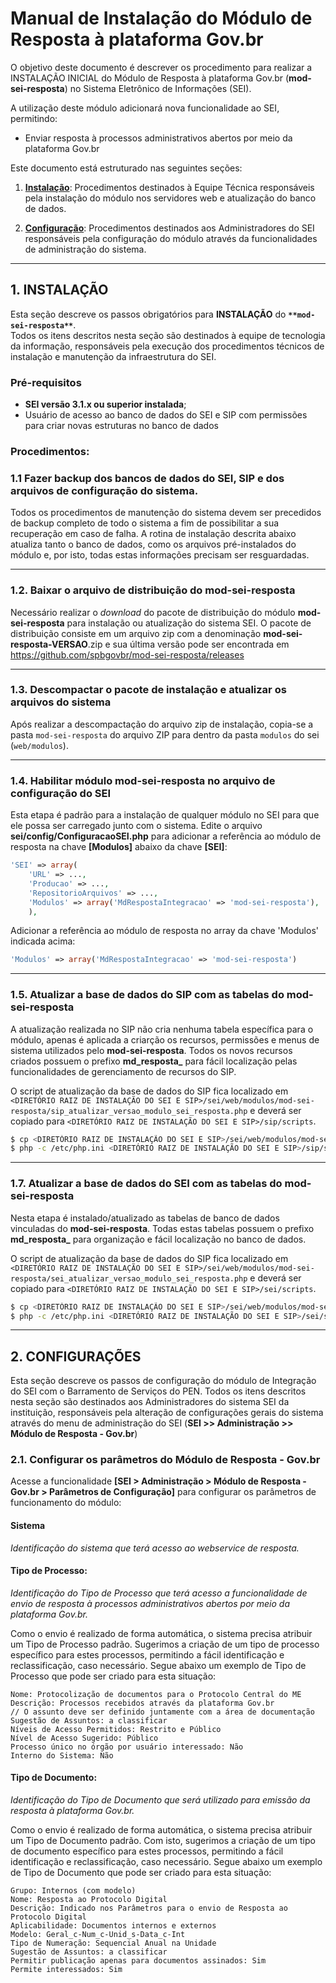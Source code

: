 # Manual de Instalação do Módulo de Resposta à plataforma Gov.br

O objetivo deste documento é descrever os procedimento para realizar a INSTALAÇÃO INICIAL do Módulo de Resposta à plataforma Gov.br (**mod-sei-resposta**) no Sistema Eletrônico de Informações (SEI).

A utilização deste módulo adicionará nova funcionalidade ao SEI, permitindo:
 - Enviar resposta à processos administrativos abertos por meio da plataforma Gov.br

Este documento está estruturado nas seguintes seções:

1. **[Instalação](#instalação)**:
Procedimentos destinados à Equipe Técnica responsáveis pela instalação do módulo nos servidores web e atualização do banco de dados.

2. **[Configuração](#configuração)**:
Procedimentos destinados aos Administradores do SEI responsáveis pela configuração do módulo através da funcionalidades de administração do sistema.

---

## 1. INSTALAÇÃO

Esta seção descreve os passos obrigatórios para **INSTALAÇÃO** do **```**mod-sei-resposta**```**.  
Todos os itens descritos nesta seção são destinados à equipe de tecnologia da informação, responsáveis pela execução dos procedimentos técnicos de instalação e manutenção da infraestrutura do SEI.

### Pré-requisitos
 - **SEI versão 3.1.x ou superior instalada**;
 - Usuário de acesso ao banco de dados do SEI e SIP com permissões para criar novas estruturas no banco de dados

### Procedimentos:

### 1.1 Fazer backup dos bancos de dados do SEI, SIP e dos arquivos de configuração do sistema.

Todos os procedimentos de manutenção do sistema devem ser precedidos de backup completo de todo o sistema a fim de possibilitar a sua recuperação em caso de falha. A rotina de instalação descrita abaixo atualiza tanto o banco de dados, como os arquivos pré-instalados do módulo e, por isto, todas estas informações precisam ser resguardadas.

---

### 1.2. Baixar o arquivo de distribuição do **mod-sei-resposta**

Necessário realizar o _download_ do pacote de distribuição do módulo **mod-sei-resposta** para instalação ou atualização do sistema SEI. O pacote de distribuição consiste em um arquivo zip com a denominação **mod-sei-resposta-VERSAO**.zip e sua última versão pode ser encontrada em https://github.com/spbgovbr/mod-sei-resposta/releases

---

### 1.3. Descompactar o pacote de instalação e atualizar os arquivos do sistema

Após realizar a descompactação do arquivo zip de instalação, copia-se a pasta ```mod-sei-resposta``` do arquivo ZIP para dentro da pasta ```modulos``` do sei (```web/modulos```).

---

### 1.4.  Habilitar módulo **mod-sei-resposta** no arquivo de configuração do SEI

Esta etapa é padrão para a instalação de qualquer módulo no SEI para que ele possa ser carregado junto com o sistema. Edite o arquivo **sei/config/ConfiguracaoSEI.php** para adicionar a referência ao módulo de resposta na chave **[Modulos]** abaixo da chave **[SEI]**:    

```php
'SEI' => array(
    'URL' => ...,
    'Producao' => ...,
    'RepositorioArquivos' => ...,
    'Modulos' => array('MdRespostaIntegracao' => 'mod-sei-resposta'),
    ),
```

Adicionar a referência ao módulo de resposta no array da chave 'Modulos' indicada acima:

```php
'Modulos' => array('MdRespostaIntegracao' => 'mod-sei-resposta')
```
---

### 1.5. Atualizar a base de dados do SIP com as tabelas do **mod-sei-resposta**

A atualização realizada no SIP não cria nenhuma tabela específica para o módulo, apenas é aplicada a criarção os recursos, permissões e menus de sistema utilizados pelo **mod-sei-resposta**. Todos os novos recursos criados possuem o prefixo **md_resposta_** para fácil localização pelas funcionalidades de gerenciamento de recursos do SIP.

O script de atualização da base de dados do SIP fica localizado em ```<DIRETÓRIO RAIZ DE INSTALAÇÃO DO SEI E SIP>/sei/web/modulos/mod-sei-resposta/sip_atualizar_versao_modulo_sei_resposta.php``` e deverá ser copiado para ```<DIRETÓRIO RAIZ DE INSTALAÇÃO DO SEI E SIP>/sip/scripts```.

```bash
$ cp <DIRETÓRIO RAIZ DE INSTALAÇÃO DO SEI E SIP>/sei/web/modulos/mod-sei-resposta/sip_atualizar_versao_modulo_sei_resposta.php <DIRETÓRIO RAIZ DE INSTALAÇÃO DO SEI E SIP>/sip/scripts
$ php -c /etc/php.ini <DIRETÓRIO RAIZ DE INSTALAÇÃO DO SEI E SIP>/sip/scripts/sip_atualizar_versao_modulo_sei_resposta.php
```

---

### 1.7. Atualizar a base de dados do SEI com as tabelas do **mod-sei-resposta**

Nesta etapa é instalado/atualizado as tabelas de banco de dados vinculadas do **mod-sei-resposta**. Todas estas tabelas possuem o prefixo **md_resposta_** para organização e fácil localização no banco de dados.

O script de atualização da base de dados do SIP fica localizado em ```<DIRETÓRIO RAIZ DE INSTALAÇÃO DO SEI E SIP>/sei/web/modulos/mod-sei-resposta/sei_atualizar_versao_modulo_sei_resposta.php``` e deverá ser copiado para ```<DIRETÓRIO RAIZ DE INSTALAÇÃO DO SEI E SIP>/sei/scripts```.

```bash
$ cp <DIRETÓRIO RAIZ DE INSTALAÇÃO DO SEI E SIP>/sei/web/modulos/mod-sei-resposta/sei_atualizar_versao_modulo_sei_resposta.php <DIRETÓRIO RAIZ DE INSTALAÇÃO DO SEI E SIP>/sei/scripts
$ php -c /etc/php.ini <DIRETÓRIO RAIZ DE INSTALAÇÃO DO SEI E SIP>/sei/scripts/sei_atualizar_versao_modulo_sei_resposta.php
```

---

## 2. CONFIGURAÇÕES

Esta seção descreve os passos de configuração do módulo de Integração do SEI com o Barramento de Serviços do PEN. Todos os itens descritos nesta seção são destinados aos Administradores do sistema SEI da instituição, responsáveis pela alteração de configurações gerais do sistema através do menu de administração do SEI (**SEI >> Administração >> Módulo de Resposta - Gov.br**)


### 2.1. Configurar os parâmetros do Módulo de Resposta - Gov.br
Acesse a funcionalidade **[SEI > Administração > Módulo de Resposta - Gov.br > Parâmetros de Configuração]** para configurar os parâmetros de funcionamento do módulo:  

#### Sistema
*Identificação do sistema que terá acesso ao webservice de resposta.*

#### Tipo de Processo:
*Identificação do Tipo de Processo que terá acesso a funcionalidade de envio de resposta à processos administrativos abertos por meio da plataforma Gov.br.*  

Como o envio é realizado de forma automática, o sistema precisa atribuir um Tipo de Processo padrão. Sugerimos a criação de um tipo de processo específico para estes processos, permitindo a fácil identificação e reclassificação, caso necessário. Segue abaixo um exemplo de Tipo de Processo que pode ser criado para esta situação:

    Nome: Protocolização de documentos para o Protocolo Central do ME
    Descrição: Processos recebidos através da plataforma Gov.br
    // O assunto deve ser definido juntamente com a área de documentação
    Sugestão de Assuntos: a classificar
    Níveis de Acesso Permitidos: Restrito e Público 
    Nível de Acesso Sugerido: Público 
    Processo único no órgão por usuário interessado: Não
    Interno do Sistema: Não       


#### Tipo de Documento:
*Identificação do Tipo de Documento que será utilizado para emissão da resposta à plataforma Gov.br.*  

Como o envio é realizado de forma automática, o sistema precisa atribuir um Tipo de Documento padrão. Com isto, sugerimos a criação de um tipo de documento específico para estes processos, permitindo a fácil identificação e reclassificação, caso necessário. Segue abaixo um exemplo de Tipo de Documento que pode ser criado para esta situação:

    Grupo: Internos (com modelo)
    Nome: Resposta ao Protocolo Digital
    Descrição: Indicado nos Parâmetros para o envio de Resposta ao Protocolo Digital
    Aplicabilidade: Documentos internos e externos
    Modelo: Geral_c-Num_c-Unid_s-Data_c-Int
    Tipo de Numeração: Sequencial Anual na Unidade
    Sugestão de Assuntos: a classificar
    Permitir publicação apenas para documentos assinados: Sim
    Permite interessados: Sim